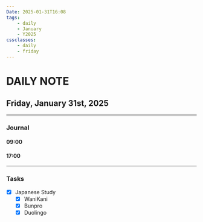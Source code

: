 ```yaml
---
Date: 2025-01-31T16:08
tags:
    - daily
    - January
    - Y2025
cssclasses:
    - daily
    - friday
---
```

# DAILY NOTE
## Friday, January 31st, 2025
***
### Journal

#### 09:00

#### 17:00

***
### Tasks
- [x] Japanese Study
    - [x] WaniKani
    - [x] Bunpro
    - [x] Duolingo